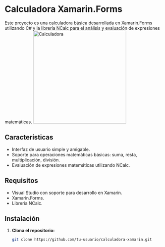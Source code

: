 # Calculadora Xamarin.Forms

Este proyecto es una calculadora básica desarrollada en Xamarin.Forms utilizando C# y la librería NCalc para el análisis y evaluación de expresiones matemáticas.
<img src="https://github.com/user-attachments/assets/99df7e7f-c32d-4d3a-acc9-bfbc4c797726" alt="Calculadora" width="300"/>


## Características

- Interfaz de usuario simple y amigable.
- Soporte para operaciones matemáticas básicas: suma, resta, multiplicación, división.
- Evaluación de expresiones matemáticas utilizando NCalc.

## Requisitos

- Visual Studio con soporte para desarrollo en Xamarin.
- Xamarin.Forms.
- Librería NCalc.

## Instalación

1. **Clona el repositorio:**
   ```sh
   git clone https://github.com/tu-usuario/calculadora-xamarin.git
